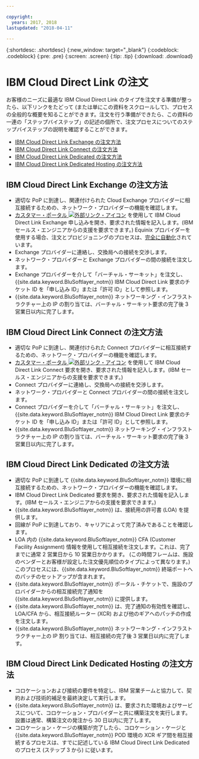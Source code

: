 ```yaml
---

copyright:
  years: 2017, 2018
lastupdated: "2018-04-11"

---
```


{:shortdesc: .shortdesc}
{:new_window: target="_blank"}
{:codeblock: .codeblock}
{:pre: .pre}
{:screen: .screen}
{:tip: .tip}
{:download: .download}

# IBM Cloud Direct Link の注文

お客様のニーズに最適な IBM Cloud Direct Link のタイプを注文する準備が整ったら、以下リンクをたどって (または単にこの資料をスクロールして)、プロセスの全般的な概要を知ることができます。注文を行う準備ができたら、この資料の一連の「ステップバイステップ」の記述の個所で、注文プロセスについてのステップバイステップの説明を確認することができます。

* [IBM Cloud Direct Link Exchange の注文方法](how-to-order.html#how-to-order-ibm-cloud-direct-link-exchange)
* [IBM Cloud Direct Link Connect の注文方法](how-to-order.html#how-to-order-ibm-cloud-direct-link-connect)
* [IBM Cloud Direct Link Dedicated の注文方法](how-to-order.html#how-to-order-ibm-cloud-direct-link-dedicated)
* [IBM Cloud Direct Link Dedicated Hosting の注文方法](how-to-order.html#how-to-order-ibm-cloud-direct-link-dedicated-hosting)

## IBM Cloud Direct Link Exchange の注文方法

 * 適切な PoP に到達し、関連付けられた Cloud Exchange プロバイダーに相互接続するための、ネットワーク・プロバイダーの機能を確認します。
 * [カスタマー・ポータル ![外部リンク・アイコン](../../icons/launch-glyph.svg "外部リンク・アイコン")](https://control.softlayer.com/) を使用して IBM Cloud Direct Link Exchange 申し込みを開き、要求された情報を記入します。(IBM セールス・エンジニアからの支援を要求できます。) Equinix プロバイダーを使用する場合、注文とプロビジョニングのプロセスは、[完全に自動化](cloud-exchange-automation.html)されています。
 * Exchange プロバイダーに連絡し、交換局への接続を交渉します。
 * ネットワーク・プロバイダーと Exchange プロバイダーの間の接続を注文します。
 * Exchange プロバイダーを介して「バーチャル・サーキット」を注文し、{{site.data.keyword.BluSoftlayer_notm}} IBM Cloud Direct Link 要求のチケット ID を「申し込み ID」または「許可 ID」として参照します。
 * {{site.data.keyword.BluSoftlayer_notm}} ネットワーキング・インフラストラクチャー上の IP の割り当ては、バーチャル・サーキット要求の完了後 3 営業日以内に完了します。

## IBM Cloud Direct Link Connect の注文方法

 * 適切な PoP に到達し、関連付けられた Connect プロバイダーに相互接続するための、ネットワーク・プロバイダーの機能を確認します。
 * [カスタマー・ポータル ![外部リンク・アイコン](../../icons/launch-glyph.svg "外部リンク・アイコン")](https://control.softlayer.com/) を使用して IBM Cloud Direct Link Connect 要求を開き、要求された情報を記入します。(IBM セールス・エンジニアからの支援を要求できます。) 
 * Connect プロバイダーに連絡し、交換局への接続を交渉します。
 * ネットワーク・プロバイダーと Connect プロバイダーの間の接続を注文します。
 * Connect プロバイダーを介して「バーチャル・サーキット」を注文し、{{site.data.keyword.BluSoftlayer_notm}} IBM Cloud Direct Link 要求のチケット ID を「申し込み ID」または「許可 ID」として参照します。
 * {{site.data.keyword.BluSoftlayer_notm}} ネットワーキング・インフラストラクチャー上の IP の割り当ては、バーチャル・サーキット要求の完了後 3 営業日以内に完了します。

## IBM Cloud Direct Link Dedicated の注文方法

 * 適切な PoP に到達して {{site.data.keyword.BluSoftlayer_notm}} 環境に相互接続するための、ネットワーク・プロバイダーの機能を確認します。
 * IBM Cloud Direct Link Dedicated 要求を開き、要求された情報を記入します。(IBM セールス・エンジニアからの支援を要求できます。)
 * {{site.data.keyword.BluSoftlayer_notm}} は、接続用の許可書 (LOA) を提供します。
 * 回線が PoP に到達しており、キャリアによって完了済みであることを確認します。
 * LOA 内の {{site.data.keyword.BluSoftlayer_notm}} CFA (Customer Facility Assignment) 情報を使用して相互接続を注文します。これは、完了までに通常 2 営業日から 10 営業日かかります。 (この時間フレームは、施設のベンダーとお客様が設定した注文優先順位のタイプによって異なります。) このプロセスには、{{site.data.keyword.BluSoftlayer_notm}} 終端ポートへのパッチのセットアップが含まれます。
 * {{site.data.keyword.BluSoftlayer_notm}} ポータル・チケットで、施設のプロバイダーからの相互接続完了通知を {{site.data.keyword.BluSoftlayer_notm}} に提供します。
 * {{site.data.keyword.BluSoftlayer_notm}} は、完了通知の有効性を確認し、LOA/CFA から、相互接続ルーター (XCR) および他のギアへのパッチの作成を注文します。
 * {{site.data.keyword.BluSoftlayer_notm}} ネットワーキング・インフラストラクチャー上の IP 割り当ては、相互接続の完了後 3 営業日以内に完了します。

## IBM Cloud Direct Link Dedicated Hosting の注文方法

 * コロケーションおよび接続の要件を特定し、IBM 営業チームと協力して、契約および技術的補足を最終決定して実行します。
 * {{site.data.keyword.BluSoftlayer_notm}} は、要求された環境およびサービスについて、コロケーション・プロバイダーと共に構築注文を実行します。 設置は通常、構築注文の発注から 30 日以内に完了します。
 * コロケーション・ケージの構築が完了したら、コロケーション・ケージと {{site.data.keyword.BluSoftlayer_notm}} POD 環境の XCR ギア間を相互接続するプロセスは、すでに記述している IBM Cloud Direct Link Dedicated のプロセス (ステップ 3 から) に従います。
